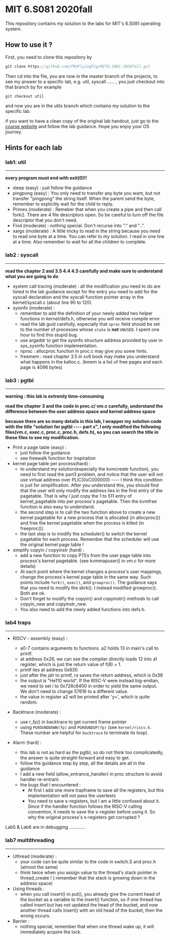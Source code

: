 # MIT 6.S081 2020fall

This repository contains my solution to the labs for MIT's 6.S081 operating system.

## How to use it ?

First, you need to clone this repository by

```c
git clone https://github.com/PKUFlyingPig/MIT6.S081-2020fall.git
```

Then cd into the file, you are now in the master branch of the projects, to see my answer to a specific lab, e.g. util, syscall ...... , you just checkout into that branch by for example 

```
git checkout util
```

and now you are in the utils branch which contains my solution to the specific lab. 

if you want to have a clean copy of the original lab handout, just go to the [course website](https://pdos.csail.mit.edu/6.828/2020/schedule.html) and follow the lab guidance. Hope you enjoy your OS journey.



## Hints for each lab

### lab1: util

----

**every program must end with exit(0)!!**

- sleep (easy) : just follow the guidance
- pingpong (easy) : You only need to transfer any byte you want, but not transfer "pingpong" the string itself. When the parent send the byte, remember to explicitly wait for the child to reply.
- Primes (moderate) : Remeber that when you create a pipe and then call fork(). There are 4 file descriptors open. So be careful to turn off the file descriptor that you don't need.
- Find (moderate) : nothing special. Don't recurse into "." and "..".
- xargs (moderate) : A little tricky to read in the string because you need to read one byte at a time. You can refer to my solution. I read in one line at a time.  Also remember to wait for all the children to complete.



### lab2 : syscall

----

**read the chapter 2 and 3.5 4.4 4.5 carefully and make sure to understand what you are going to do**

- system call tracing (moderate) : all the modification you need to do are listed in the lab guidance except for the entry you need to add for the syscall declaration and the syscall function pointer array  in the kernel/syscall.c (about line 90 to 120).
- sysinfo (moderate) : 
  - remember to add the definition of your newly added two helper functions in kernel/defs.h, otherwise you will receive compile error.
  - read the lab guid carefully, especially that `nproc` field should be set to the number of processes whose `state` is **not** `UNUSED`. I spent one hour to find this stupid bug.
  - use argaddr to get the sysinfo structure address provided by user in sys_sysinfo function implementation.
  - nproc : allocproc function in proc.c may give you some hints.
  - freemem : read chapter 3.5 in xv6 book may make you understand what happens in the kalloc.c. (kmem is a list of free pages and each page is 4096 bytes)

### lab3 : pgtbl 

----

**warning : this lab is extremly time-consuming**

**read the chapter 3 and the code in proc.c/ vm.c carefully, understand the difference between the user address space and kernel address space**

**because there are so many details in this lab, I wrapper my solution code with the title "solution for pgtbl ---- part x", I only modified the following files(vm.c, exec.c, proc.c, proc.h, defs.h), so you can search the title in these files to see my modification.**

- Print a page table (easy) :
  - just follow the guidance
  - see freewalk function for inspiration
- kernel page table per process(hard) : 
  - to understand my solution(especially the kvmcreate function), you need to first read the part3 problem, and notice that the user will not use virtual address over PLIC(0xC000000) ---- I think this condition is just for simplification. After you understand this, you should find that the user will only modify the address lies in the first entry of the pagetable. That is why I just copy the 1 to 511 entry of kernel_pagetable into per process's pagetable. Then the kvmfree function is also easy to understand.
  - the second step is to call the two function above to create a new kernel pagetable for a new process that is allocated (in allocproc()) and free the kernel pagetable when the process is killed (in freeproc()).
  - the last step is to modify the scheduler()  to switch the kernel pagetable for each process. Remember that the scheduler will use the original kernel page table !
- simplify copyin / copyinstr (hard) :
  - add a new function to copy PTEs from the user page table into process's kernel pagetable. (see kvmmapuser() in vm.c for more details)
  - At each point where the kernel changes a process's user mappings, change the process's kernel page table in the same way. Such points include `fork()`, `exec()`, and `growproc()`. The guidance says that you need to modify the sbrk(). I instead modified growproc(). Both are ok.
  - Don't forget to modify the copyin() and copyinstr() methods to call copyin_new and copyinstr_new. 
  - You also need to add the newly added functions into defs.h.

### lab4 traps

----

- RISCV - assembly (easy) :
  - a0-7 contains arguments to functions. a2 holds 13 in main's call to printf.
  - at address 0x26, we can see the complier directly loads 12 into a1 register, which is just the return value of f(8) + 1.
  - printf lies at address 0x630
  - just after the jalr to printf, ra saves the return address, which is 0x38
  - the output is "He110 world". If the RISC-V were instead big-endian, we need to set i to 0x726c6400 in order to yield the same output. We don't need to change 57616 to a different value.
  - the value in register a2 will be printed after 'y=', which is quite random.

- Backtrace (moderate) :
  - use r_fp() in backtrace to get current frame pointer
  - using `PGROUNDDOWN(fp)` and `PGROUNDUP(fp)` (see `kernel/riscv.h`. These number are helpful for `backtrace` to terminate its loop). 
- Alarm (hard) :
  - this  lab is not as hard as the pgtbl, so do not think too complicatedly, the answer is quite straight-forward and easy to get.
  - follow the guidance step by step, all the details are all in the guidance
  - I add a new field (allow_entrance_handler) in proc structure to avoid handler re-entrant. 
  - the bugs that I encountered :
    - At first I add one more trapframe to save all the registers, but this implementation will not pass the usertests
    - You need to save s-registers, but I am a little confused about it. Since if the handler function follows the RISC-V calling convention, it needs to save the s-register before using it. So why the original process's s-registers get corrupted ?

Lab5 & Lab6 are in debugging .............

### lab7 multithreading

----

- Uthread (moderate) :
  - your code can be quite similar to the code in switch.S and proc.h (almost the same)
  - think twice when you assign value to the thread's stack pointer in thread_create ! ( remember that the stack is growing down in the address space)
- Using threads :
  - when you call insert() in put(), you already give the current head of the bucket as a variable to the insert() function, so if one thread has called insert but has not updated the head of the bucket, and now another thread calls insert() with an old head of the bucket, then the wrong occurs.
- Barrier :
  - nothing special, remember that when one thread wake up, it will immediately acquire the lock.